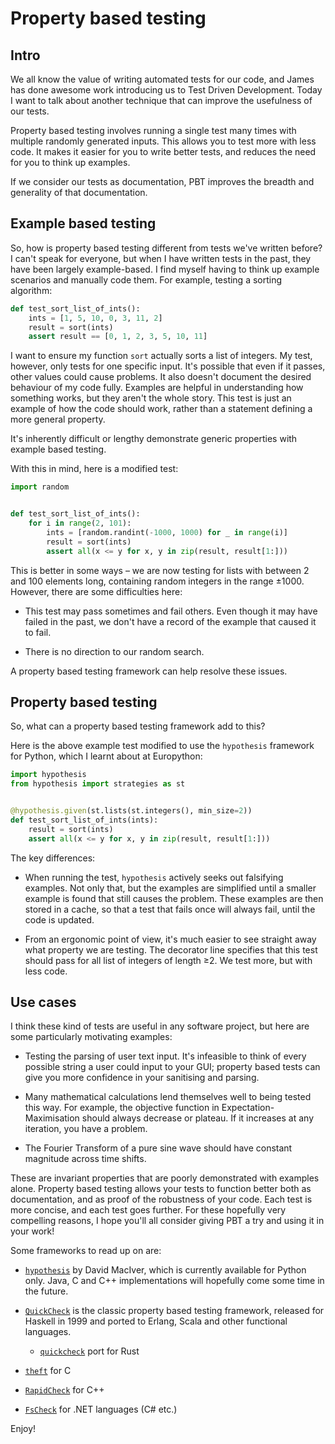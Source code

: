 # Property based testing

## Intro

We all know the value of writing automated tests for our code, and James has 
done awesome work introducing us to Test Driven Development.  Today I want to 
talk about another technique that can improve the usefulness of our tests.

Property based testing involves running a single test many times with multiple 
randomly generated inputs.  This allows you to test more with less code.  It 
makes it easier for you to write better tests, and reduces the need for you to 
think up examples.

If we consider our tests as documentation, PBT improves the breadth and 
generality of that documentation.


## Example based testing

So, how is property based testing different from tests we've written before?  I 
can't speak for everyone, but when I have written tests in the past, they have 
been largely example-based.  I find myself having to think up example scenarios 
and manually code them.  For example, testing a sorting algorithm:

```python
def test_sort_list_of_ints():
    ints = [1, 5, 10, 0, 3, 11, 2]
    result = sort(ints)
    assert result == [0, 1, 2, 3, 5, 10, 11]
```

I want to ensure my function `sort` actually sorts a list of integers.  My 
test, however, only tests for one specific input.  It's possible that even if 
it passes, other values could cause problems.  It also doesn't document the 
desired behaviour of my code fully.  Examples are helpful in understanding how 
something works, but they aren't the whole story.  This test is just an example 
of how the code should work, rather than a statement defining a more general 
property.

It's inherently difficult or lengthy demonstrate generic properties with 
example based testing.

With this in mind, here is a modified test:

```python
import random


def test_sort_list_of_ints():
    for i in range(2, 101):
        ints = [random.randint(-1000, 1000) for _ in range(i)]
        result = sort(ints)
        assert all(x <= y for x, y in zip(result, result[1:]))
```

This is better in some ways &ndash; we are now testing for lists with  between 
2 and 100 elements long, containing random integers in the range &plusmn;1000.  
However, there are some difficulties here:

* This test may pass sometimes and fail others.  Even though it may have failed 
  in the past, we don't have a record of the example that caused it to fail.

* There is no direction to our random search.


A property based testing framework can help resolve these issues.


## Property based testing

So, what can a property based testing framework add to this?

Here is the above example test modified to use the `hypothesis` framework for 
Python, which I learnt about at Europython:

```python
import hypothesis
from hypothesis import strategies as st


@hypothesis.given(st.lists(st.integers(), min_size=2))
def test_sort_list_of_ints(ints):
    result = sort(ints)
    assert all(x <= y for x, y in zip(result, result[1:]))
```

The key differences:

* When running the test, `hypothesis` actively seeks out falsifying examples. 
  Not only that, but the examples are simplified until a smaller example is 
  found that still causes the problem.  These examples are then stored in a 
  cache, so that a test that fails once will always fail, until the code is 
  updated.

* From an ergonomic point of view, it's much easier to see straight away what 
  property we are testing.  The decorator line specifies that this test should 
  pass for all list of integers of length &ge;2.  We test more, but with less 
  code.


## Use cases

I think these kind of tests are useful in any software project, but here are 
some particularly motivating examples:

* Testing the parsing of user text input.  It's infeasible to think of every 
  possible string a user could input to your GUI; property based tests can give 
  you more confidence in your sanitising and parsing.

* Many mathematical calculations lend themselves well to being tested this way. 
  For example, the objective function in Expectation-Maximisation should always 
  decrease or plateau.  If it increases at any iteration, you have a problem.

* The Fourier Transform of a pure sine wave should have constant magnitude 
  across time shifts.

These are invariant properties that are poorly demonstrated with examples 
alone.  Property based testing allows your tests to function better both as 
documentation, and as proof of the robustness of your code.  Each test is more 
concise, and each test goes further.  For these hopefully very compelling 
reasons, I hope you'll all consider giving PBT a try and using it in your work!

Some frameworks to read up on are:

* [`hypothesis`](hypothesis.works) by David MacIver, which is currently 
  available for Python only.  Java, C and C++ implementations will hopefully 
  come some time in the future.

* [`QuickCheck`](https://hackage.haskell.org/package/QuickCheck) is the classic 
  property based testing framework, released for Haskell in 1999 and ported to 
  Erlang, Scala and other functional languages.

    * [`quickcheck`](https://github.com/BurntSushi/quickcheck) port for Rust

* [`theft`](https://github.com/silentbicycle/theft) for C

* [`RapidCheck`](https://github.com/emil-e/rapidcheck) for C++


* [`FsCheck`](https://github.com/fscheck/FsCheck) for .NET languages (C# etc.)

Enjoy!
